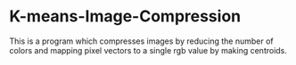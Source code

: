 # K-means-Image-Compression
This is a program which compresses images by reducing the number of colors and mapping pixel vectors to a single rgb value by making centroids. 
